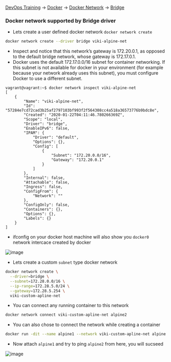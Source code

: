 [DevOps Training](../../index.md) -> [Docker](../index.md) -> [Docker Network](index.md) -> [Bridge](.)

### Docker network supported by Bridge driver

* Lets create a user defined docker network `docker network create`

```bash
docker network create --driver bridge viki-alpine-net
```

* Inspect and notice that this network’s gateway is 172.20.0.1, as opposed to the default bridge network, whose gateway is 172.17.0.1. 
* Docker uses the default 172.17.0.0/16 subnet for container networking. If this subnet is not available for docker in your environment (for example because your network already uses this subnet), you must configure Docker to use a different subnet.

```
vagrant@vagrant:~$ docker network inspect viki-alpine-net
[
    {
        "Name": "viki-alpine-net",
        "Id": "57284e7cd72cad3b25af2797103bf993f2f564308cc4a518a36573776b9bdc8e",
        "Created": "2020-01-22T04:11:46.780266369Z",
        "Scope": "local",
        "Driver": "bridge",
        "EnableIPv6": false,
        "IPAM": {
            "Driver": "default",
            "Options": {},
            "Config": [
                {
                    "Subnet": "172.20.0.0/16",
                    "Gateway": "172.20.0.1"
                }
            ]
        },
        "Internal": false,
        "Attachable": false,
        "Ingress": false,
        "ConfigFrom": {
            "Network": ""
        },
        "ConfigOnly": false,
        "Containers": {},
        "Options": {},
        "Labels": {}
    }
]

```

* ifconfig on your docker host machine will also show you `docker0` network intercace created by docker 

![image](https://user-images.githubusercontent.com/13016162/72865051-6577da00-3cfc-11ea-82fe-ea97946c9a7d.png)

* Lets create a custom `subnet` type docker network

```bash
docker network create \
  --driver=bridge \
  --subnet=172.28.0.0/16 \
  --ip-range=172.28.5.0/24 \
  --gateway=172.28.5.254 \
  viki-custom-apline-net
```
* You can connect any running container to this network

```bash
docker network connect viki-custom-apline-net alpine2
```

* You can also chose to connect the network while creating a container
```bash
docker run -dit --name alpine1 --network viki-custom-apline-net alpine ash
```

* Now attach `alpine1` and try to ping `alpine2` from here, you will sucseed

![image](https://user-images.githubusercontent.com/13016162/72866100-2f3c5980-3d00-11ea-86cd-4a6e1f2aace6.png)



